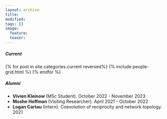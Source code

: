 ```yaml
---
layout: archive
title:
modified:
tags: []
image:
  feature:
  teaser:
---
```


<h5>Current</h5>

<div class="tiles">
{% for post in site.categories.current reversed%}
  {% include people-grid.html %}
{% endfor %}
</div><!-- /.tiles -->

<div id="alumni">
<h5>Alumni</h5>
<ul>
  <li> <b> Vivien Kleinow </b> (MSc Student). October 2022 - November 2023</li>
  <li> <b> Moshe Hoffman </b> (Visiting Researcher). April 2021 - October 2022</li>
  <li> <b> Logan Cartau </b> (Intern). Coevolution of reciprocity and network topology. 2021</li>
</ul>
</div>
